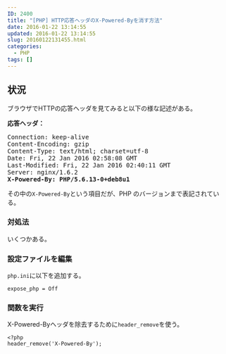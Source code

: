 ```yaml
---
ID: 2400
title: "[PHP] HTTP応答ヘッダのX-Powered-Byを消す方法"
date: 2016-01-22 13:14:55
updated: 2016-01-22 13:14:55
slug: 20160122131455.html
categories:
  - PHP
tags: []
---
```


<!--more-->
<h2>状況</h2>
ブラウザでHTTPの応答ヘッダを見てみると以下の様な記述がある。

<b>応答ヘッダ：</b>

<pre>Connection: keep-alive
Content-Encoding: gzip
Content-Type: text/html; charset=utf-8
Date: Fri, 22 Jan 2016 02:58:08 GMT
Last-Modified: Fri, 22 Jan 2016 02:40:11 GMT
Server: nginx/1.6.2
<b>X-Powered-By: PHP/5.6.13-0+deb8u1</b></pre>

その中の<code>X-Powered-By</code>という項目だが、PHP のバージョンまで表記されている。

<h3>対処法</h3>
いくつかある。

<h3>設定ファイルを編集</h3>
<code>php.ini</code>に以下を追加する。
<pre class="cmd"><code>expose_php = Off</code></pre>

<h3>関数を実行</h3>
X-Powered-Byヘッダを除去するために<code>header_remove</code>を使う。
<pre class="php"><code>&lt;?php
header_remove('X-Powered-By');</code></pre>
